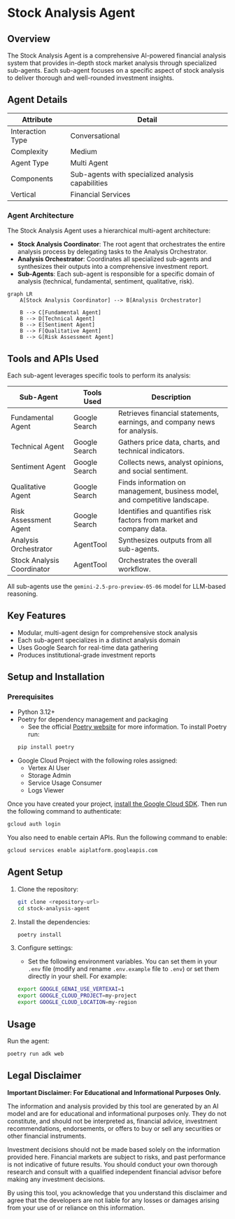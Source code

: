 # Stock Analysis Agent

## Overview

The Stock Analysis Agent is a comprehensive AI-powered financial analysis system that provides in-depth stock market analysis through specialized sub-agents. Each sub-agent focuses on a specific aspect of stock analysis to deliver thorough and well-rounded investment insights.

## Agent Details

| Attribute | Detail |
|---|---|
| Interaction Type | Conversational |
| Complexity | Medium |
| Agent Type | Multi Agent |
| Components | Sub-agents with specialized analysis capabilities |
| Vertical | Financial Services |

### Agent Architecture

The Stock Analysis Agent uses a hierarchical multi-agent architecture:

- **Stock Analysis Coordinator**: The root agent that orchestrates the entire analysis process by delegating tasks to the Analysis Orchestrator.
- **Analysis Orchestrator**: Coordinates all specialized sub-agents and synthesizes their outputs into a comprehensive investment report.
- **Sub-Agents**: Each sub-agent is responsible for a specific domain of analysis (technical, fundamental, sentiment, qualitative, risk).

```mermaid
graph LR
    A[Stock Analysis Coordinator] --> B[Analysis Orchestrator]
    
    B --> C[Fundamental Agent]
    B --> D[Technical Agent]
    B --> E[Sentiment Agent]
    B --> F[Qualitative Agent]
    B --> G[Risk Assessment Agent]
```

## Tools and APIs Used

Each sub-agent leverages specific tools to perform its analysis:

| Sub-Agent                | Tools Used         | Description |
|--------------------------|-------------------|-------------|
| Fundamental Agent        | Google Search     | Retrieves financial statements, earnings, and company news for analysis. |
| Technical Agent          | Google Search     | Gathers price data, charts, and technical indicators. |
| Sentiment Agent          | Google Search     | Collects news, analyst opinions, and social sentiment. |
| Qualitative Agent        | Google Search     | Finds information on management, business model, and competitive landscape. |
| Risk Assessment Agent    | Google Search     | Identifies and quantifies risk factors from market and company data. |
| Analysis Orchestrator    | AgentTool         | Synthesizes outputs from all sub-agents. |
| Stock Analysis Coordinator | AgentTool       | Orchestrates the overall workflow. |

All sub-agents use the `gemini-2.5-pro-preview-05-06` model for LLM-based reasoning.

## Key Features

- Modular, multi-agent design for comprehensive stock analysis
- Each sub-agent specializes in a distinct analysis domain
- Uses Google Search for real-time data gathering
- Produces institutional-grade investment reports

## Setup and Installation

### Prerequisites

- Python 3.12+
- Poetry for dependency management and packaging
  - See the official [Poetry website](https://python-poetry.org/docs/) for more information. To install Poetry run:
  ```bash
  pip install poetry
  ```
- Google Cloud Project with the following roles assigned:
  - Vertex AI User
  - Storage Admin
  - Service Usage Consumer
  - Logs Viewer

Once you have created your project, [install the Google Cloud SDK](https://cloud.google.com/sdk/docs/install). Then run the following command to authenticate:
```bash
gcloud auth login
```

You also need to enable certain APIs. Run the following command to enable:
```bash
gcloud services enable aiplatform.googleapis.com
```

## Agent Setup

1. Clone the repository:
   ```bash
   git clone <repository-url>
   cd stock-analysis-agent
   ```

2. Install the dependencies:
   ```bash
   poetry install
   ```

3. Configure settings:
   - Set the following environment variables. You can set them in your `.env` file (modify and rename `.env.example` file to `.env`) or set them directly in your shell. For example:
   ```bash
   export GOOGLE_GENAI_USE_VERTEXAI=1
   export GOOGLE_CLOUD_PROJECT=my-project
   export GOOGLE_CLOUD_LOCATION=my-region
   ```

## Usage

Run the agent:
```bash
poetry run adk web
```

## Legal Disclaimer

**Important Disclaimer: For Educational and Informational Purposes Only.**

The information and analysis provided by this tool are generated by an AI model and are for educational and informational purposes only. They do not constitute, and should not be interpreted as, financial advice, investment recommendations, endorsements, or offers to buy or sell any securities or other financial instruments.

Investment decisions should not be made based solely on the information provided here. Financial markets are subject to risks, and past performance is not indicative of future results. You should conduct your own thorough research and consult with a qualified independent financial advisor before making any investment decisions.

By using this tool, you acknowledge that you understand this disclaimer and agree that the developers are not liable for any losses or damages arising from your use of or reliance on this information.
